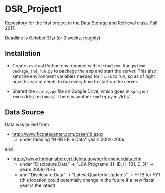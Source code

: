 # DSR_Project1
Repository for the first project in the Data Storage and Retrieval class. Fall 2017.

Deadline is October 31st (or 3 weeks, roughly).
 
## Installation
 
 * Create a virtual Python environment with `virtualenv`. Run `python package_and_run.py` to package the app and start the server. This also sets the environment variables needed for `flask` to run, so as of right now this script needs to run every time to start up the server.
 
* Shared the `config.py` file on Google Drive, which goes in `<project root>/h1b/instance/`. There is another `config.py` in `/h1b/`.


## Data Source

Data was pulled from 

* http://www.flcdatacenter.com/caseh1b.aspx
  * under heading "H-1B EFile Data" years 2002-2006

and 

* https://www.foreignlaborcert.doleta.gov/performancedata.cfm
  * under "Disclosure Data" -> "LCA Programs (H-1B, H-1B1, E-3)" -> years 2008-2016
  * and "Disclosure Data" -> "Latest Quarterly Updates" -> H-1B for FY1 (this location could potentially change in the future if a new fiscal year is the latest)
